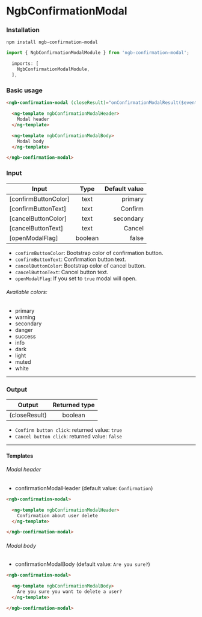 # NgbConfirmationModal

### Installation

```
npm install ngb-confirmation-modal
```

```typescript
import { NgbConfirmationModalModule } from 'ngb-confirmation-modal';

  imports: [
    NgbConfirmationModalModule,
  ],

```

### Basic usage

```html
<ngb-confirmation-modal (closeResult)="onConfirmationModalResult($event)" [openModalFlag]="openConfirmationModal">

  <ng-template ngbConfirmationModalHeader>
    Modal header
  </ng-template>

  <ng-template ngbConfirmationModalBody>
    Modal body
  </ng-template>

</ngb-confirmation-modal>
```

### Input

| Input   |      Type      |  Default value  |
|----------|:-------------:|------:|
| [confirmButtonColor] |  text | primary |
| [confirmButtonText] |    text   |   Confirm |
| [cancelButtonColor] |  text | secondary |
| [cancelButtonText] |    text   |   Cancel |
| [openModalFlag] | boolean |    false |

- `confirmButtonColor`: Bootstrap color of confirmation button.
- `confirmButtonText`: Confirmation button text.
- `cancelButtonColor`: Bootstrap color of cancel button.
- `cancelButtonText`: Cancel button text.
- `openModalFlag`: If you set to `true` modal will open.
###### Available colors:

- primary
- warning
- secondary
- danger
- success
- info
- dark
- light
- muted
- white
<hr>

### Output

| Output   |      Returned type |
|----------|:-------------:|
| (closeResult) | boolean |
 
- `Confirm button click`: returned value: `true`
- `Cancel button click`: returned value: `false`


<hr>

#### Templates

###### Modal header
- confirmationModalHeader (default value: `Confirmation`)
```html
<ngb-confirmation-modal>

  <ng-template ngbConfirmationModalHeader>
    Confirmation about user delete
  </ng-template>

</ngb-confirmation-modal>
```
###### Modal body
- confirmationModalBody (default value: `Are you sure?`)
```html
<ngb-confirmation-modal>

  <ng-template ngbConfirmationModalBody>
    Are you sure you want to delete a user?
  </ng-template>

</ngb-confirmation-modal>
```
    
